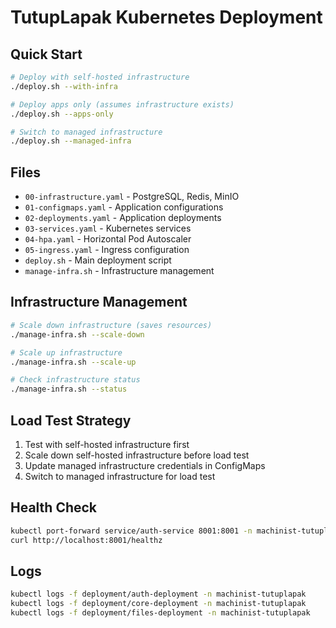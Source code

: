 # TutupLapak Kubernetes Deployment

## Quick Start

```bash
# Deploy with self-hosted infrastructure
./deploy.sh --with-infra

# Deploy apps only (assumes infrastructure exists)
./deploy.sh --apps-only

# Switch to managed infrastructure
./deploy.sh --managed-infra
```

## Files

- `00-infrastructure.yaml` - PostgreSQL, Redis, MinIO
- `01-configmaps.yaml` - Application configurations
- `02-deployments.yaml` - Application deployments
- `03-services.yaml` - Kubernetes services
- `04-hpa.yaml` - Horizontal Pod Autoscaler
- `05-ingress.yaml` - Ingress configuration
- `deploy.sh` - Main deployment script
- `manage-infra.sh` - Infrastructure management

## Infrastructure Management

```bash
# Scale down infrastructure (saves resources)
./manage-infra.sh --scale-down

# Scale up infrastructure
./manage-infra.sh --scale-up

# Check infrastructure status
./manage-infra.sh --status
```

## Load Test Strategy

1. Test with self-hosted infrastructure first
2. Scale down self-hosted infrastructure before load test
3. Update managed infrastructure credentials in ConfigMaps
4. Switch to managed infrastructure for load test

## Health Check

```bash
kubectl port-forward service/auth-service 8001:8001 -n machinist-tutuplapak
curl http://localhost:8001/healthz
```

## Logs

```bash
kubectl logs -f deployment/auth-deployment -n machinist-tutuplapak
kubectl logs -f deployment/core-deployment -n machinist-tutuplapak
kubectl logs -f deployment/files-deployment -n machinist-tutuplapak
```
